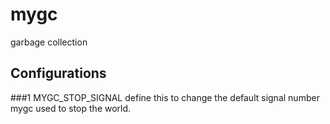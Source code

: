 # mygc
garbage collection

## Configurations

###1 MYGC_STOP_SIGNAL
define this to change the default signal number mygc used to stop the world. 